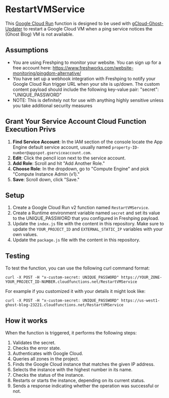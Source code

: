 # RestartVMService

This [Google Cloud Run](https://console.cloud.google.com/run) function is designed to be used with [gCloud-Ghost-Updater](https://github.com/danielraffel/gCloud-Ghost-Updater) to restart a Google Cloud VM when a ping service notices the (Ghost Blog) VM is not available.

## Assumptions

* You are using Freshping to monitor your website. You can sign up for a free account here: https://www.freshworks.com/website-monitoring/pingdom-alternative/
* You have set up a webhook integration with Freshping to notify your Google Cloud Run trigger URL when your site is up/down. The custom content payload should include the following key-value pair: "secret": "UNIQUE_PASSWORD"
* NOTE: This is definitely not for use with anything highly sensitive unless you take additional security measures

## Grant Your Service Account Cloud Function Execution Privs
1. **Find Service Account**: In the IAM section of the console locate the App Engine default service account, usually named `property-ID-number@appspot.gserviceaccount.com`.
2. **Edit**: Click the pencil icon next to the service account.
3. **Add Role**: Scroll and hit "Add Another Role."
4. **Choose Role**: In the dropdown, go to "Compute Engine" and pick "Compute Instance Admin (v1)."
5. **Save**: Scroll down, click "Save."

## Setup

1. Create a Google Cloud Run v2 function named `RestartVMService`.
2. Create a Runtime environment variable named `secret` and set its value to the UNIQUE_PASSWORD that you configured in Freshping payload.
3. Update the `index.js` file with the content in this repository. Make sure to update the `YOUR_PROJECT_ID` and `EXTERNAL_STATIC_IP` variables with your own values.
4. Update the `package.js` file with the content in this repository.

## Testing

To test the function, you can use the following curl command format:

```
curl -X POST -H "x-custom-secret: UNIQUE_PASSWORD" https://YOUR_ZONE-YOUR_PROJECT_ID-NUMBER.cloudfunctions.net/RestartVMService
```


For example if you customized it with your details it might look like:

```
curl -X POST -H "x-custom-secret: UNIQUE_PASSWORD" https://us-west1-ghost-blog-23221.cloudfunctions.net/RestartVMService
```

## How it works

When the function is triggered, it performs the following steps:

1. Validates the secret.
2. Checks the error state.
3. Authenticates with Google Cloud.
4. Queries all zones in the project.
5. Finds the Google Cloud instance that matches the given IP address.
6. Selects the instance with the highest number in its name.
7. Checks the status of the instance.
8. Restarts or starts the instance, depending on its current status.
9. Sends a response indicating whether the operation was successful or not.
